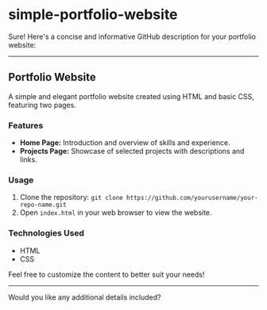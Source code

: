 # simple-portfolio-website
Sure! Here's a concise and informative GitHub description for your portfolio website:

---

## Portfolio Website

A simple and elegant portfolio website created using HTML and basic CSS, featuring two pages.

### Features
- **Home Page:** Introduction and overview of skills and experience.
- **Projects Page:** Showcase of selected projects with descriptions and links.

### Usage
1. Clone the repository: `git clone https://github.com/yourusername/your-repo-name.git`
2. Open `index.html` in your web browser to view the website.

### Technologies Used
- HTML
- CSS

Feel free to customize the content to better suit your needs!

---

Would you like any additional details included?
